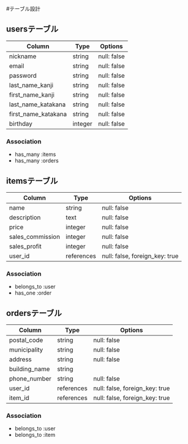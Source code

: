 #テーブル設計

## usersテーブル

| Column                | Type    | Options     |
| --------------------- | ------- |------------ |
| nickname              | string  | null: false |
| email                 | string  | null: false |
| password              | string  | null: false |
| last_name_kanji       | string  | null: false |
| first_name_kanji      | string  | null: false |
| last_name_katakana    | string  | null: false |
| first_name_katakana   | string  | null: false |
| birthday              | integer | null: false |

### Association

- has_many :items
- has_many :orders

## itemsテーブル

| Column           | Type       | Options                        |
| ---------------- | ---------- | ------------------------------ |
| name             | string     | null: false                    |
| description      | text       | null: false                    |
| price            | integer    | null: false                    |
| sales_commission | integer    | null: false                    |
| sales_profit     | integer    | null: false                    |
| user_id          | references | null: false, foreign_key: true |

### Association

- belongs_to :user
- has_one :order

## ordersテーブル

| Column        | Type       | Options                        |
| ------------- | ---------- | ------------------------------ |
| postal_code   | string     | null: false                    |
| municipality  | string     | null: false                    |
| address       | string     | null: false                    |
| building_name | string     |                                |
| phone_number  | string     | null: false                    |
| user_id       | references | null: false, foreign_key: true |
| item_id       | references | null: false, foreign_key: true |

### Association

- belongs_to :user
- belongs_to :item